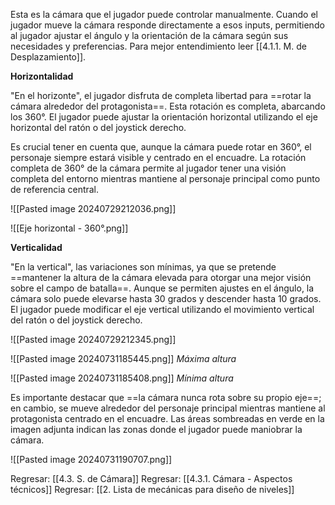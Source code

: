 
Esta es la cámara que el jugador puede controlar manualmente. Cuando el jugador mueve la cámara responde directamente a esos inputs, permitiendo al jugador ajustar el ángulo y la orientación de la cámara según sus necesidades y preferencias. Para mejor entendimiento leer [[4.1.1. M. de Desplazamiento]].

**Horizontalidad**

"En el horizonte", el jugador disfruta de completa libertad para ==rotar la cámara alrededor del protagonista==. Esta rotación es completa, abarcando los 360°. El jugador puede ajustar la orientación horizontal utilizando el eje horizontal del ratón o del joystick derecho.

Es crucial tener en cuenta que, aunque la cámara puede rotar en 360°, el personaje siempre estará visible y centrado en el encuadre. La rotación completa de 360° de la cámara permite al jugador tener una visión completa del entorno mientras mantiene al personaje principal como punto de referencia central.

![[Pasted image 20240729212036.png]]

![[Eje horizontal - 360°.png]]

**Verticalidad**

"En la vertical", las variaciones son mínimas, ya que se pretende ==mantener la altura de la cámara elevada para otorgar una mejor visión sobre el campo de batalla==. Aunque se permiten ajustes en el ángulo, la cámara solo puede elevarse hasta 30 grados y descender hasta 10 grados. El jugador puede modificar el eje vertical utilizando el movimiento vertical del ratón o del joystick derecho.

![[Pasted image 20240729212345.png]]

![[Pasted image 20240731185445.png]]
*Máxima altura*

![[Pasted image 20240731185408.png]]
*Mínima altura*

Es importante destacar que ==la cámara nunca rota sobre su propio eje==; en cambio, se mueve alrededor del personaje principal mientras mantiene al protagonista centrado en el encuadre. Las áreas sombreadas en verde en la imagen adjunta indican las zonas donde el jugador puede maniobrar la cámara.

![[Pasted image 20240731190707.png]]


Regresar: [[4.3. S. de Cámara]]
Regresar: [[4.3.1. Cámara - Aspectos técnicos]]
Regresar: [[2. Lista de mecánicas para diseño de niveles]]
